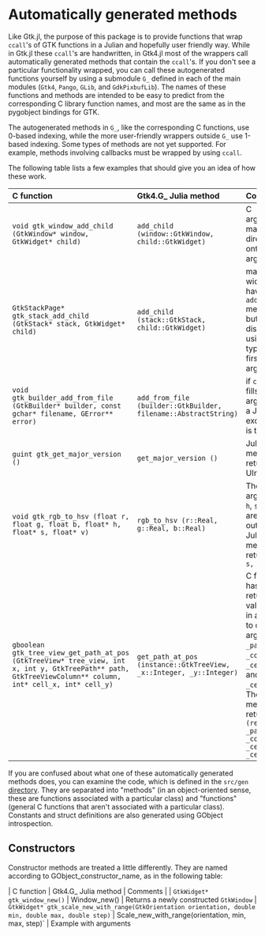 # Automatically generated methods

Like Gtk.jl, the purpose of this package is to provide functions that wrap `ccall`'s of GTK functions in a Julian and hopefully user friendly way. While in Gtk.jl these `ccall`'s are handwritten, in Gtk4.jl most of the wrappers call automatically generated methods that contain the `ccall`'s. If you don't see a particular functionality wrapped, you can call these autogenerated functions yourself by using a submodule `G_` defined in each of the main modules (`Gtk4`, `Pango`, `GLib`, and `GdkPixbufLib`). The names of these functions and methods are intended to be easy to predict from the corresponding C library function names, and most are the same as in the pygobject bindings for GTK.

The autogenerated methods in `G_`, like the corresponding C functions, use 0-based indexing, while the more user-friendly wrappers outside `G_` use 1-based indexing.
Some types of methods are not yet supported. For example, methods involving callbacks must be wrapped by using `ccall`.

The following table lists a few examples that should give you an idea of how these work.

| C function | Gtk4.G_ Julia method | Comments |
| :--- | :--- | :--- |
| `void gtk_window_add_child (GtkWindow* window, GtkWidget* child)` | `add_child (window::GtkWindow, child::GtkWidget)` | C arguments mapped directly onto Julia arguments
| `GtkStackPage* gtk_stack_add_child (GtkStack* stack, GtkWidget* child)` | `add_child (stack::GtkStack, child::GtkWidget)` | many widgets have `add_child` methods, but we dispatch using the type of the first argument
| `void gtk_builder_add_from_file (GtkBuilder* builder, const gchar* filename, GError** error)` | `add_from_file (builder::GtkBuilder, filename::AbstractString)` | if `ccall` fills GError argument, a Julia exception is thrown
| `guint gtk_get_major_version ()` | `get_major_version ()` | Julia method returns a UInt32
| `void gtk_rgb_to_hsv (float r, float g, float b, float* h, float* s, float* v)` | `rgb_to_hsv (r::Real, g::Real, b::Real)` | The arguments `h`, `s`, and `v` are outputs. Julia method returns `(h, s, v)`
| `gboolean gtk_tree_view_get_path_at_pos (GtkTreeView* tree_view, int x, int y, GtkTreePath** path, GtkTreeViewColumn** column, int* cell_x, int* cell_y)` | `get_path_at_pos (instance::GtkTreeView, _x::Integer, _y::Integer)` | C function has a return value `ret` in addition to output arguments `_path`, `_column`, `_cell_x`, and `_cell_y`. The Julia method returns `(ret, _path, _column, _cell_x, _cell_y)`

If you are confused about what one of these automatically generated methods does, you can examine the code, which is defined in the `src/gen` [directory](https://github.com/JuliaGtk/Gtk4.jl/tree/main/src/gen).
They are separated into "methods" (in an object-oriented sense, these are functions associated with a particular class) and "functions" (general C functions that aren't associated with a particular class).
Constants and struct definitions are also generated using GObject introspection.

## Constructors

Constructor methods are treated a little differently. They are named according to GObject_constructor_name, as in the following table:

| C function | Gtk4.G_ Julia method | Comments |
| `GtkWidget* gtk_window_new()` | Window_new() | Returns a newly constructed `GtkWindow`
| `GtkWidget* gtk_scale_new_with_range(GtkOrientation orientation, double min, double max, double step)` | Scale_new_with_range(orientation, min, max, step)` | Example with arguments
